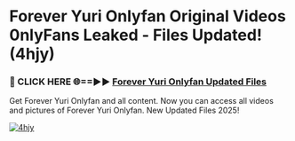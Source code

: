 # Forever Yuri Onlyfan Original Videos 0nlyFans Leaked - Files Updated! (4hjy)

<h3>🔴 CLICK HERE 🌐==►► <a href="https://tinyurl.com/4seja8ks" rel="nofollow">Forever Yuri Onlyfan Updated Files</a></h3>

Get Forever Yuri Onlyfan and all content. Now you can access all videos and pictures of Forever Yuri Onlyfan. New Updated Files 2025!

[![4hjy](https://i.imgur.com/EWjZXRe.gif)](https://tinyurl.com/4seja8ks)
